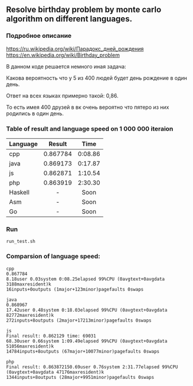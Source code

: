 ## Resolve birthday problem by monte carlo algorithm on different languages.

### Подробное описание

https://ru.wikipedia.org/wiki/Парадокс_дней_рождения
https://en.wikipedia.org/wiki/Birthday_problem

В данном коде решается немного иная задача:

Какова вероятность что у 5 из 400 людей будет день рождение в один день.

Ответ на всех языках примерно такой: 0,86.

То есть имея 400 друзей в вк очень вероятно что пятеро из них родились в один день.

### Table of result and language speed on 1 000 000 iteraion
| Language      | Result        | Time           |
| ------------- |:-------------:| :-------------:|
| cpp           | 0.867784 | 0:08.86   |
| java           | 0.869173 | 0:17.87   |
| js           | 0.862871 | 1:10.54   |
| php           | 0.863919 | 2:30.30   |
| Haskell	| -		| Soon	    |
| Asm		| -		| Soon	    |
| Go		| -		| Soon	    |

### Run
```
run_test.sh
```

### Comparsion of language speed:

```
cpp
0.867784
8.18user 0.03system 0:08.25elapsed 99%CPU (0avgtext+0avgdata 3188maxresident)k
16inputs+0outputs (1major+123minor)pagefaults 0swaps

java
0.868967
17.42user 0.48system 0:18.03elapsed 99%CPU (0avgtext+0avgdata 82772maxresident)k
272inputs+8outputs (2major+17213minor)pagefaults 0swaps

js
Final result: 0.862129 time: 69031
68.30user 0.66system 1:09.49elapsed 99%CPU (0avgtext+0avgdata 51056maxresident)k
14784inputs+8outputs (67major+10077minor)pagefaults 0swaps

php
Final result: 0.863872150.69user 0.76system 2:31.77elapsed 99%CPU (0avgtext+0avgdata 47176maxresident)k
1344inputs+8outputs (28major+9951minor)pagefaults 0swaps

```